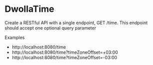 # DwollaTime
Create a RESTful API with a single endpoint, GET /time. This endpoint should accept one optional query parameter

Examples

- http://localhost:8080/time
- http://localhost:8080/time?timeZoneOffset=+03:00
- http://localhost:8080/time?timeZoneOffset=-03:00
